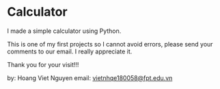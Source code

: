# Calculator

I made a simple calculator using Python.

This is one of my first projects so I cannot avoid errors, please send your comments to our email. I really appreciate it.

Thank you for your visit!!!

by: Hoang Viet Nguyen     email: vietnhqe180058@fpt.edu.vn

